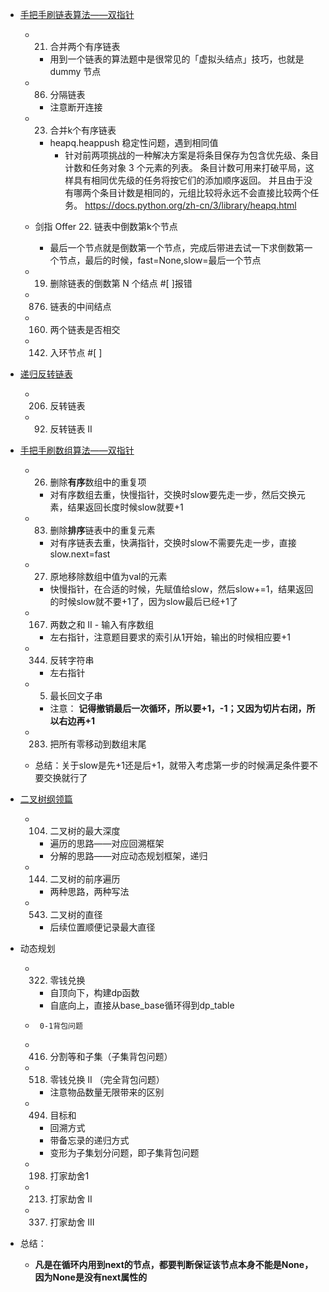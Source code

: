 
- [手把手刷链表算法——双指针](https://labuladong.github.io/algo/di-yi-zhan-da78c/shou-ba-sh-8f30d/shuang-zhi-0f7cc/)
    - 21. 合并两个有序链表
        - 用到一个链表的算法题中是很常见的「虚拟头结点」技巧，也就是 dummy 节点
    - 86. 分隔链表
        - 注意断开连接
    - 23. 合并k个有序链表
        - heapq.heappush 稳定性问题，遇到相同值
            - 针对前两项挑战的一种解决方案是将条目保存为包含优先级、条目计数和任务对象 3 个元素的列表。 条目计数可用来打破平局，这样具有相同优先级的任务将按它们的添加顺序返回。 并且由于没有哪两个条目计数是相同的，元组比较将永远不会直接比较两个任务。  https://docs.python.org/zh-cn/3/library/heapq.html

    - 剑指 Offer 22. 链表中倒数第k个节点
        - 最后一个节点就是倒数第一个节点，完成后带进去试一下求倒数第一个节点，最后的时候，fast=None,slow=最后一个节点
    - 19. 删除链表的倒数第 N 个结点 #[ ]报错
    - 876. 链表的中间结点
    - 160. 两个链表是否相交
    - 142. 入环节点 #[ ]


- [递归反转链表](https://labuladong.github.io/algo/di-yi-zhan-da78c/shou-ba-sh-8f30d/di-gui-mo--10b77/)
    - 206. 反转链表
    - 92. 反转链表 II

- [手把手刷数组算法——双指针](https://labuladong.github.io/algo/di-yi-zhan-da78c/shou-ba-sh-48c1d/shuang-zhi-fa4bd/)
    - 26. 删除**有序**数组中的重复项
        - 对有序数组去重，快慢指针，交换时slow要先走一步，然后交换元素，结果返回长度时候slow就要+1
    - 83. 删除**排序**链表中的重复元素
        - 对有序链表去重，快满指针，交换时slow不需要先走一步，直接slow.next=fast
    - 27. 原地移除数组中值为val的元素
        - 快慢指针，在合适的时候，先赋值给slow，然后slow+=1，结果返回的时候slow就不要+1了，因为slow最后已经+1了
    - 167. 两数之和 II - 输入有序数组
        - 左右指针，注意题目要求的索引从1开始，输出的时候相应要+1
    - 344. 反转字符串
        - 左右指针
    - 5. 最长回文子串
        - 注意： **记得撤销最后一次循环，所以要+1，-1；又因为切片右闭，所以右边再+1** 

    - 283. 把所有零移动到数组末尾   

    - 总结：关于slow是先+1还是后+1，就带入考虑第一步的时候满足条件要不要交换就行了



- [二叉树纲领篇](https://labuladong.github.io/algo/di-yi-zhan-da78c/shou-ba-sh-66994/dong-ge-da-334dd/)

    - 104. 二叉树的最大深度
        - 遍历的思路——对应回溯框架
        - 分解的思路——对应动态规划框架，递归
    - 144. 二叉树的前序遍历
        - 两种思路，两种写法
    - 543. 二叉树的直径
        - 后续位置顺便记录最大直径


- 动态规划
    - 322. 零钱兑换 
        - 自顶向下，构建dp函数
        - 自底向上，直接从base_base循环得到dp_table

    -      0-1背包问题
    - 416. 分割等和子集（子集背包问题）
    - 518. 零钱兑换 II （完全背包问题）
        - 注意物品数量无限带来的区别

    - 494. 目标和
        - 回溯方式
        - 带备忘录的递归方式
        - 变形为子集划分问题，即子集背包问题

    - 198. 打家劫舍1
    - 213. 打家劫舍 II
    - 337. 打家劫舍 III


- 总结：
    - **凡是在循环内用到next的节点，都要判断保证该节点本身不能是None，因为None是没有next属性的**